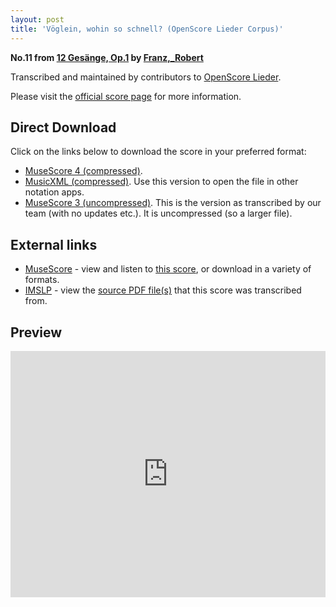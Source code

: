 ```yaml
---
layout: post
title: 'Vöglein, wohin so schnell? (OpenScore Lieder Corpus)'
---
```


__No.11 from [12 Gesänge, Op.1](https://fourscoreandmore.org/OpenScore/Franz%2C_Robert/12_Ges%C3%A4nge%2C_Op.1/) by [Franz,_Robert](https://fourscoreandmore.org/OpenScore/Franz%2C_Robert)__

Transcribed and maintained by contributors to [OpenScore Lieder].

Please visit the [official score page] for more information.

[official score page]: https://musescore.com/openscore-lieder-corpus/scores/5801791
[OpenScore Lieder]: https://musescore.com/openscore-lieder-corpus

## Direct Download

Click on the links below to download the score in your preferred format:
- [MuseScore 4 (compressed)](https://fourscoreandmore.org/OpenScore/Franz%2C_Robert/12_Ges%C3%A4nge%2C_Op.1/11_V%C3%B6glein%2C_wohin_so_schnell.mscz).
- [MusicXML (compressed)](https://fourscoreandmore.org/OpenScore/Franz%2C_Robert/12_Ges%C3%A4nge%2C_Op.1/11_V%C3%B6glein%2C_wohin_so_schnell.mxl). Use this version to open the file in other notation apps.
- [MuseScore 3 (uncompressed)](https://raw.githubusercontent.com/OpenScore/Lieder/refs/heads/main/scores/Franz%2C_Robert/12_Ges%C3%A4nge%2C_Op.1/11_V%C3%B6glein%2C_wohin_so_schnell/lc5801791.mscx). This is the version as transcribed by our team (with no updates etc.). It is uncompressed (so a larger file).

## External links

- [MuseScore] - view and listen to [this score][MuseScore], or download in a variety of formats.
- [IMSLP] - view the [source PDF file(s)][IMSLP] that this score was transcribed from.

[MuseScore]: https://musescore.com/score/5801791
[IMSLP]: https://imslp.org/wiki/Special:ReverseLookup/89292

## Preview

<iframe width="100%" height="394" src="https://musescore.com/openscore-lieder-corpus/scores/5801791/embed" frameborder="0" allowfullscreen allow="autoplay; fullscreen"></iframe>
